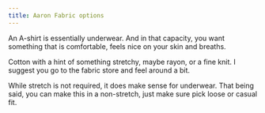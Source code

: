 ```yaml
---
title: Aaron Fabric options
---
```


An A-shirt is essentially underwear. And in that capacity, you want something that is comfortable, feels nice on your skin and breaths.

Cotton with a hint of something stretchy, maybe rayon, or a fine knit. I suggest you go to the fabric store and feel around a bit.

<Note>

While stretch is not required, it does make sense for underwear. That being said, you can make this in a non-stretch, just make sure pick loose or casual fit.

</Note>
